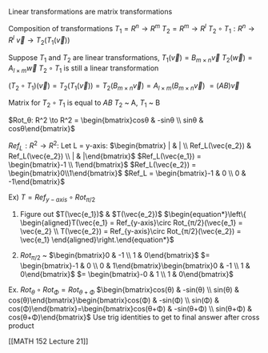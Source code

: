 Linear transformations are matrix transformations

Composition of transformations
	$T_1 = R^n \to R^m$
	$T_2 = R^m \to R^l$
	$T_2 \circ T_1: R^n \to R^l$
		$\vec{v} \to T_2(T_1(\vec{v}))$

Suppose $T_1$ and $T_2$ are linear transformations,
	$T_1(\vec{v}) = B_{m\times n}\vec{v}$
	$T_2(\vec{w}) = A_{l\times m}\vec{w}$
	$T_2\circ T_1$ is still a linear transformation

$(T_2\circ T_1)(\vec{v}) = T_2(T_1(\vec{v})) = T_2(B_{m\times n}\vec{v})=A_{l\times m}(B_{m\times n}\vec{v})$
	$= (AB)\vec{v}$

Matrix for $T_2\circ T_1$ is equal to $AB$
	$T_2$ ~ A, $T_1$ ~ B

$Rot_θ: R^2 \to R^2 = \begin{bmatrix}cosθ & -sinθ \\ sinθ & cosθ\end{bmatrix}$

$Ref_L: R^2 \to R^2$:
	Let L = y-axis: $\begin{bmatrix} | & | \\ Ref_L(\vec{e_2}) & Ref_L(\vec{e_2}) \\ | & |\end{bmatrix}$
	$Ref_L(\vec{e_1}) = \begin{bmatrix}-1 \\ 1\end{bmatrix}$
	$Ref_L(\vec{e_2}) = \begin{bmatrix}0\\1\end{bmatrix}$
	$Ref_L = \begin{bmatrix}-1 & 0 \\ 0 & -1\end{bmatrix}$

Ex) $T = Ref_{y-axis}\circ Rot_{π/2}$
1) Figure out $T(\vec{e_1})$ & $T(\vec{e_2})$
	$\begin{equation*}\left\{ \begin{aligned}T(\vec{e_1} = Ref_{y-axis}\circ Rot_{π/2}(\vec{e_1} = \vec{e_2} \\  T(\vec{e_2}) = Ref_{y-axis}\circ Rot_{π/2}(\vec{e_2}) = \vec{e_1} \end{aligned}\right.\end{equation*}$

2) $Rot_{π/2}$ ~ $\begin{bmatrix}0 & -1 \\ 1 & 0\end{bmatrix}$
	$= \begin{bmatrix}-1 & 0 \\ 0 & 1\end{bmatrix}\begin{bmatrix}0 & -1 \\ 1 & 0\end{bmatrix}$
	$= \begin{bmatrix}-0 & 1 \\ 1 & 0\end{bmatrix}$

Ex. $\displaystyle Rot_θ\circ Rot_Φ = Rot_{θ+Φ}$
$\begin{bmatrix}cos(θ) & -sin(θ) \\ sin(θ) & cos(θ)\end{bmatrix}\begin{bmatrix}cos(Φ) & -sin(Φ) \\ sin(Φ) & cos(Φ)\end{bmatrix}=\begin{bmatrix}cos(θ+Φ) & -sin(θ+Φ) \\ sin(θ+Φ) & cos(θ+Φ)\end{bmatrix}$
	Use trig identities to get to final answer after cross product

[[MATH 152 Lecture 21]]